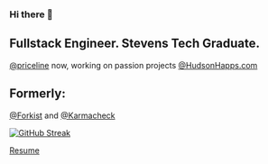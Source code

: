 ### Hi there 👋

## Fullstack Engineer. Stevens Tech Graduate.
 [@priceline](https://priceline.com) now, working on passion projects [@HudsonHapps.com](https://hudsonhapps.com)

 ## Formerly:
 [@Forkist](https://forkist.com) and [@Karmacheck](https://karmacheck.com/#)  

[![GitHub Streak](https://github-readme-streak-stats.herokuapp.com?user=bsoong&theme=buefy-dark)](https://git.io/streak-stats)

[Resume](https://docs.google.com/document/d/1xVGDN7O_gfJF2uxof5SlQz95ssRpTjQLi5lAy15MQpU/edit?usp=sharing)
